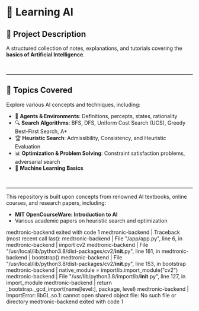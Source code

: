 # 🤖 **Learning AI**

## 📌 **Project Description**

A structured collection of notes, explanations, and tutorials covering the **basics of Artificial Intelligence**. 

<br>

---


## 📖 **Topics Covered**

Explore various AI concepts and techniques, including:

- 🎯 **Agents & Environments**: Definitions, percepts, states, rationality
- 🔍 **Search Algorithms**: BFS, DFS, Uniform Cost Search (UCS), Greedy Best-First Search, A* 
- 🏆 **Heuristic Search**: Admissibility, Consistency, and Heuristic Evaluation
- 📊 **Optimization & Problem Solving**: Constraint satisfaction problems, adversarial search
- 🤖 **Machine Learning Basics**
  
  
<br>

---

This repository is built upon concepts from renowned AI textbooks, online courses, and research papers, including:

- **MIT OpenCourseWare: Introduction to AI**
- Various academic papers on heuristic search and optimization


medtronic-backend exited with code 1
medtronic-backend | Traceback (most recent call last):
medtronic-backend |   File "/app/app.py", line 6, in <module>
medtronic-backend |     import cv2
medtronic-backend |   File "/usr/local/lib/python3.8/dist-packages/cv2/__init__.py", line 181, in <module>
medtronic-backend |     bootstrap()
medtronic-backend |   File "/usr/local/lib/python3.8/dist-packages/cv2/__init__.py", line 153, in bootstrap
medtronic-backend |     native_module = importlib.import_module("cv2")
medtronic-backend |   File "/usr/lib/python3.8/importlib/__init__.py", line 127, in import_module
medtronic-backend |     return _bootstrap._gcd_import(name[level:], package, level)
medtronic-backend | ImportError: libGL.so.1: cannot open shared object file: No such file or directory
medtronic-backend exited with code 1


